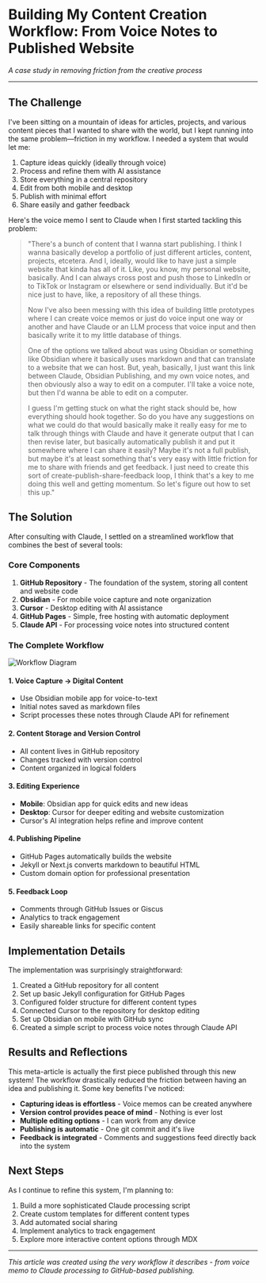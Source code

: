 # Building My Content Creation Workflow: From Voice Notes to Published Website

*A case study in removing friction from the creative process*

---

## The Challenge

I've been sitting on a mountain of ideas for articles, projects, and various content pieces that I wanted to share with the world, but I kept running into the same problem—friction in my workflow. I needed a system that would let me:

1. Capture ideas quickly (ideally through voice)
2. Process and refine them with AI assistance
3. Store everything in a central repository
4. Edit from both mobile and desktop
5. Publish with minimal effort
6. Share easily and gather feedback

Here's the voice memo I sent to Claude when I first started tackling this problem:

> "There's a bunch of content that I wanna start publishing. I think I wanna basically develop a portfolio of just different articles, content, projects, etcetera. And I, ideally, would like to have just a simple website that kinda has all of it. Like, you know, my personal website, basically. And I can always cross post and push those to LinkedIn or to TikTok or Instagram or elsewhere or send individually. But it'd be nice just to have, like, a repository of all these things. 
> 
> Now I've also been messing with this idea of building little prototypes where I can create voice memos or just do voice input one way or another and have Claude or an LLM process that voice input and then basically write it to my little database of things. 
> 
> One of the options we talked about was using Obsidian or something like Obsidian where it basically uses markdown and that can translate to a website that we can host. But, yeah, basically, I just want this link between Claude, Obsidian Publishing, and my own voice notes, and then obviously also a way to edit on a computer. I'll take a voice note, but then I'd wanna be able to edit on a computer.
> 
> I guess I'm getting stuck on what the right stack should be, how everything should hook together. So do you have any suggestions on what we could do that would basically make it really easy for me to talk through things with Claude and have it generate output that I can then revise later, but basically automatically publish it and put it somewhere where I can share it easily? Maybe it's not a full publish, but maybe it's at least something that's very easy with little friction for me to share with friends and get feedback. I just need to create this sort of create-publish-share-feedback loop, I think that's a key to me doing this well and getting momentum. So let's figure out how to set this up."

## The Solution

After consulting with Claude, I settled on a streamlined workflow that combines the best of several tools:

### Core Components

1. **GitHub Repository** - The foundation of the system, storing all content and website code
2. **Obsidian** - For mobile voice capture and note organization
3. **Cursor** - Desktop editing with AI assistance
4. **GitHub Pages** - Simple, free hosting with automatic deployment
5. **Claude API** - For processing voice notes into structured content

### The Complete Workflow

![Workflow Diagram](https://via.placeholder.com/800x400?text=Content+Workflow+Diagram)

#### 1. Voice Capture → Digital Content
- Use Obsidian mobile app for voice-to-text
- Initial notes saved as markdown files
- Script processes these notes through Claude API for refinement

#### 2. Content Storage and Version Control
- All content lives in GitHub repository
- Changes tracked with version control
- Content organized in logical folders

#### 3. Editing Experience
- **Mobile**: Obsidian app for quick edits and new ideas
- **Desktop**: Cursor for deeper editing and website customization
- Cursor's AI integration helps refine and improve content

#### 4. Publishing Pipeline
- GitHub Pages automatically builds the website
- Jekyll or Next.js converts markdown to beautiful HTML
- Custom domain option for professional presentation

#### 5. Feedback Loop
- Comments through GitHub Issues or Giscus
- Analytics to track engagement
- Easily shareable links for specific content

## Implementation Details

The implementation was surprisingly straightforward:

1. Created a GitHub repository for all content
2. Set up basic Jekyll configuration for GitHub Pages
3. Configured folder structure for different content types
4. Connected Cursor to the repository for desktop editing
5. Set up Obsidian on mobile with GitHub sync
6. Created a simple script to process voice notes through Claude API

## Results and Reflections

This meta-article is actually the first piece published through this new system! The workflow drastically reduced the friction between having an idea and publishing it. Some key benefits I've noticed:

- **Capturing ideas is effortless** - Voice memos can be created anywhere
- **Version control provides peace of mind** - Nothing is ever lost
- **Multiple editing options** - I can work from any device
- **Publishing is automatic** - One git commit and it's live
- **Feedback is integrated** - Comments and suggestions feed directly back into the system

## Next Steps

As I continue to refine this system, I'm planning to:

1. Build a more sophisticated Claude processing script
2. Create custom templates for different content types
3. Add automated social sharing
4. Implement analytics to track engagement
5. Explore more interactive content options through MDX

---

*This article was created using the very workflow it describes - from voice memo to Claude processing to GitHub-based publishing.*